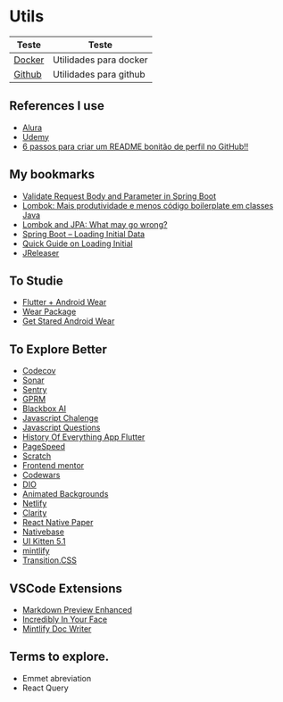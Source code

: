 # Utils

| Teste            | Teste                  |
| ---------------- | ---------------------- |
| [Docker](docker) | Utilidades para docker |
| [Github](github) | Utilidades para github |

## References I use

- [Alura](https://www.alura.com.br/)
- [Udemy](https://www.udemy.com/)
- [6 passos para criar um README bonitão de perfil no GitHub!!](https://digitalinnovation.one/artigos/6-passos-para-criar-um-readme-bonitao-de-perfil-no-github)

## My bookmarks

- [Validate Request Body and Parameter in Spring Boot](https://blog.tericcabrel.com/validate-request-body-and-parameter-in-spring-boot/)
- [Lombok: Mais produtividade e menos código boilerplate em classes Java](https://youtu.be/DMBvVfeSg4o)
- [Lombok and JPA: What may go wrong?](https://www.jpa-buddy.com/blog/lombok-and-jpa-what-may-go-wrong/)
- [Spring Boot – Loading Initial Data](https://javabydeveloper.com/spring-boot-loading-initial-data/)
- [Quick Guide on Loading Initial](https://www.baeldung.com/spring-boot-data-sql-and-schema-sql)
- [JReleaser](https://jreleaser.org/)

## To Studie

- [Flutter + Android Wear](https://medium.com/flutter-community/flutter-building-wearos-app-fedf0f06d1b4)
- [Wear Package](https://pub.dev/packages/wear)
- [Get Stared Android Wear](https://developer.android.com/training/wearables/get-started/creating)

## To Explore Better

- [Codecov](https://app.codecov.io/)
- [Sonar](https://www.sonarqube.org/)
- [Sentry](https://sentry.io/)
- [GPRM](https://gprm.itsvg.in/)
- [Blackbox AI](https://www.useblackbox.io/)
- [Javascript Chalenge](https://www.jschallenger.com/)
- [Javascript Questions](https://github.com/lydiahallie/javascript-questions)
- [History Of Everything App Flutter](https://github.com/2d-inc/HistoryOfEverything)
- [PageSpeed](https://pagespeed.web.dev/)
- [Scratch](https://scratch.mit.edu/)
- [Frontend mentor](https://www.frontendmentor.io/)
- [Codewars](https://www.codewars.com)
- [DIO](https://www.dio.me/)
- [Animated Backgrounds](https://animatedbackgrounds.me/)
- [Netlify](https://www.netlify.com/)
- [Clarity](https://clarity.microsoft.com/)
- [React Native Paper](https://callstack.github.io/react-native-paper/)
- [Nativebase](https://nativebase.io/)
- [UI Kitten 5.1](https://akveo.github.io/react-native-ui-kitten/)
- [mintlify](https://writer.mintlify.com/)
- [Transition.CSS](https://www.transition.style/)

## VSCode Extensions

- [Markdown Preview Enhanced](https://marketplace.visualstudio.com/items?itemName=shd101wyy.markdown-preview-enhanced)
- [Incredibly In Your Face](https://marketplace.visualstudio.com/items?itemName=VirejDasani.incredibly-in-your-face)
- [Mintlify Doc Writer](https://marketplace.visualstudio.com/items?itemName=mintlify.document)

## Terms to explore.

- Emmet abreviation
- React Query
